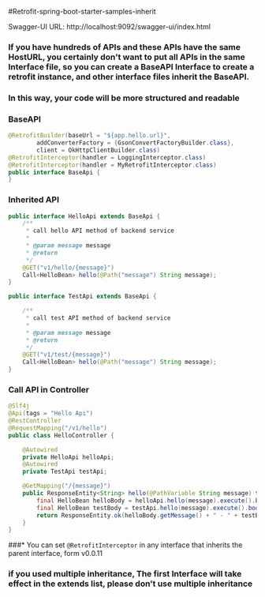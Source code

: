 #Retrofit-spring-boot-starter-samples-inherit

Swagger-UI URL: http://localhost:9092/swagger-ui/index.html

### If you have hundreds of APIs and these APIs have the same HostURL, you certainly don't want to put all APIs in the same Interface file, so you can create a BaseAPI Interface to create a retrofit instance, and other interface files inherit the BaseAPI.

### In this way, your code will be more structured and readable

### BaseAPI
```java
@RetrofitBuilder(baseUrl = "${app.hello.url}",
        addConverterFactory = {GsonConvertFactoryBuilder.class},
        client = OkHttpClientBuilder.class)
@RetrofitInterceptor(handler = LoggingInterceptor.class)
@RetrofitInterceptor(handler = MyRetrofitInterceptor.class)
public interface BaseApi {
}

```

### Inherited API
```java
public interface HelloApi extends BaseApi {
    /**
     * call hello API method of backend service
     *
     * @param message message
     * @return
     */
    @GET("v1/hello/{message}")
    Call<HelloBean> hello(@Path("message") String message);
}

```

```java
public interface TestApi extends BaseApi {

    /**
     * call test API method of backend service
     *
     * @param message message
     * @return
     */
    @GET("v1/test/{message}")
    Call<HelloBean> hello(@Path("message") String message);
}
```

### Call API in Controller
```java
@Slf4j
@Api(tags = "Hello Api")
@RestController
@RequestMapping("/v1/hello")
public class HelloController {

    @Autowired
    private HelloApi helloApi;
    @Autowired
    private TestApi testApi;

    @GetMapping("/{message}")
    public ResponseEntity<String> hello(@PathVariable String message) throws IOException {
        final HelloBean helloBody = helloApi.hello(message).execute().body();
        final HelloBean testBody = testApi.hello(message).execute().body();
        return ResponseEntity.ok(helloBody.getMessage() + " - " + testBody.getMessage());
    }
}
```

###* You can set `@RetrofitInterceptor` in any interface that inherits the parent interface, form v0.0.11

### if you used multiple inheritance, The first Interface will take effect in the extends list, please don't use multiple inheritance



